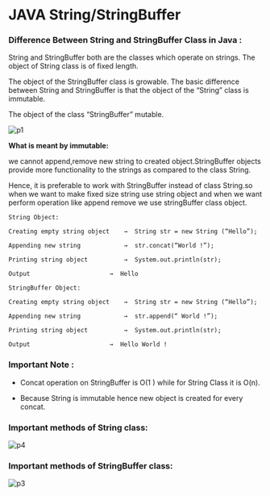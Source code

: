 # JAVA String/StringBuffer 

### Difference Between String and StringBuffer Class in Java :


String and StringBuffer both are the classes which operate on strings. The object of  String class is of fixed length. 

The object of the StringBuffer class is growable. The basic difference between String and StringBuffer is that the object of the “String” class is immutable. 

The object of the class “StringBuffer” mutable.


![p1](https://github.com/Kadam-Tushar/standard-library-in-x/blob/master/JAVA/p1.JPG)

**What is meant by immutable:** 

we cannot append,remove new string to created object.StringBuffer objects provide more functionality to the strings as compared to the class String. 

Hence, it is preferable to work with StringBuffer instead of class String.so when we want to make fixed size string use string object and when we want perform operation like append remove we use stringBuffer class object.

```
String Object:

Creating empty string object    →  String str = new String (“Hello”); 

Appending new string            →  str.concat(“World !”);

Printing string object          →  System.out.println(str);

Output		                →  Hello

StringBuffer Object:

Creating empty string object    →  String str = new String (“Hello”); 

Appending new string            →  str.append(“ World !”);

Printing string object          →  System.out.println(str);

Output		                →  Hello World !

```

### Important Note :
- Concat operation on StringBuffer is O(1 ) while for String Class it is O(n).

- Because String is immutable hence new object is created for every concat.

### Important methods of String class:

![p4](https://github.com/Kadam-Tushar/standard-library-in-x/blob/master/JAVA/p4.JPG)


### Important methods of StringBuffer class:

![p3](https://github.com/Kadam-Tushar/standard-library-in-x/blob/master/JAVA/p3.JPG)

